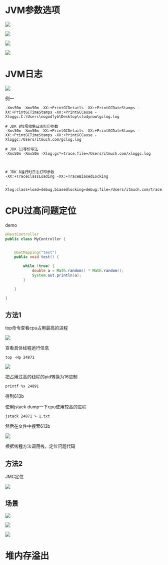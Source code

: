 # JVM参数选项

![](img\1.png)

![](img\2.png)

![](img\3.png)

![](img\4.png)

# JVM日志

![](img\5.png)

例一

```
-Xms50m -Xmx50m -XX:+PrintGCDetails -XX:+PrintGCDateStamps -XX:+PrintGCTimeStamps -XX:+PrintGCCause -Xloggc:C:\Users\nogodfyb\Desktop\studynow\gclog.log
```

```
# JDK 8垃圾收集日志打印参数
-Xms50m -Xmx50m -XX:+PrintGCDetails -XX:+PrintGCDateStamps -XX:+PrintGCTimeStamps -XX:+PrintGCCause -Xloggc:/Users/itmuch.com/gclog.log

# JDK 11等价写法
-Xms50m -Xmx50m -Xlog:gc*=trace:file=/Users/itmuch.com/xloggc.log



# JDK 8运行时日志打印参数
-XX:+TraceClassLoading -XX:+TraceBiasedLocking

-Xlog:class+load=debug,biasedlocking=debug:file=/Users/itmuch.com/trace.log
```

# CPU过高问题定位

demo

```java
@RestController
public class MyController {


    @GetMapping("test")
    public void test() {

        while (true) {
            double a = Math.random() * Math.random();
            System.out.println(a);
        }

    }

}
```

## 方法1

top命令查看cpu占用最高的进程

![](img\6.png)

查看具体线程运行信息

```shell
top -Hp 24871
```

![](img\7.png)

把占用过高的线程的pid转换为16进制

```
printf %x 24891
```

得到613b

使用jstack dump一下cpu使用较高的进程



```
jstack 24871 > 1.txt
```

然后在文件中搜索613b

![](img\8.png)

根据线程方法调用栈，定位问题代码

## 方法2

JMC定位

![](img\9.png)

## 场景

![](img\10.png)

![](img\11.png)

![](img\12.png)

# 堆内存溢出

